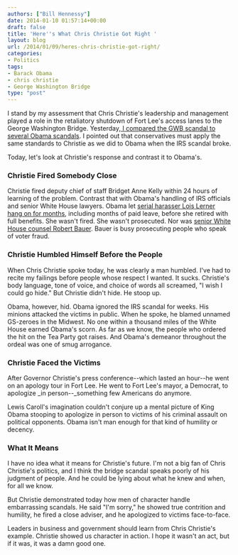 ```yaml
---
authors: ["Bill Hennessy"]
date: 2014-01-10 01:57:14+00:00
draft: false
title: 'Here''s What Chris Christie Got Right '
layout: blog
url: /2014/01/09/heres-chris-christie-got-right/
categories:
- Politics
tags:
- Barack Obama
- chris christie
- George Washington Bridge
type: "post"
---
```


I stand by my assessment that Chris Christie's leadership and management played a role in the retaliatory shutdown of Fort Lee's access lanes to the George Washington Bridge. Yesterday,[ I compared the GWB scandal to several Obama scandals](https://hennessysview.com/2014/01/08/time-traffic-problems-fort-lee-matters/). I pointed out that conservatives must apply the same standards to Christie as we did to Obama when the IRS scandal broke.

Today, let's look at Christie's response and contrast it to Obama's.


### Christie Fired Somebody Close


Christie fired deputy chief of staff Bridget Anne Kelly within 24 hours of learning of the problem. Contrast that with Obama's handling of IRS officials and senior White House lawyers. Obama let [serial harasser Lois Lerner hang on for months](https://www.washingtontimes.com/news/2013/sep/12/emails-ois-lerner-specifically-targeted-tea-party/), including months of paid leave, before she retired with full benefits. She wasn't fired. She wasn't prosecuted. Nor was [senior White House counsel Robert Bauer](https://clashdaily.com/2013/06/is-white-house-counsel-robert-bauer-the-architect-of-irs-abuse/). Bauer is busy prosecuting people who speak of voter fraud.


### Christie Humbled Himself Before the People


When Chris Christie spoke today, he was clearly a man humbled. I've had to recite my failings before people whose respect I wanted. It sucks. Christie's body language, tone of voice, and choice of words all screamed, "I wish I could go hide." But Christie didn't hide. He stoop up.

Obama, however, hid. Obama ignored the IRS scandal for weeks. His minions attacked the victims in public. When he spoke, he blamed unnamed GS-zeroes in the Midwest. No one within a thousand miles of the White House earned Obama's scorn. As far as we know, the people who ordered the hit on the Tea Party got raises. And Obama's demeanor throughout the ordeal was one of smug arrogance.


### Christie Faced the Victims


After Governor Christie's press conference--which lasted an hour--he went on an apology tour in Fort Lee. He went to Fort Lee's mayor, a Democrat, to apologize _in person--_something few Americans do anymore.

Lewis Caroll's imagination couldn't conjure up a mental picture of King Obama stooping to apologize in person to victims of his criminal assault on political opponents. Obama isn't man enough for that kind of humility or decency.


### What It Means


I have no idea what it means for Christie's future. I'm not a big fan of Chris Christie's politics, and I think the bridge scandal speaks poorly of his judgment of people. And he could be lying about what he knew and when, for all we know.

But Christie demonstrated today how men of character handle embarrassing scandals. He said "I'm sorry," he showed true contrition and humility, he fired a close adviser, and he apologized to victims face-to-face.

Leaders in business and government should learn from Chris Christie's example. Christie showed us character in action. I hope it wasn't an act, but if it was, it was a damn good one.
